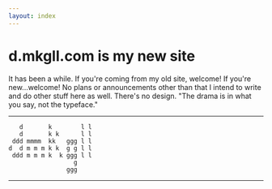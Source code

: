 ```yaml
---
layout: index
---
```


# d.mkgll.com is my new site

It has been a while. If you're coming from my old site, welcome! If you're new...welcome! No plans or announcements other than that I intend to write
and do other stuff here as well. There's no design. "The drama is in what you say, not the typeface."

---

```
   d       k        l l 
   d       k k      l l 
 ddd mmmm  kk   ggg l l 
d  d m m m k k  g g l l 
 ddd m m m k  k ggg l l 
                  g     
                ggg     
```
---
